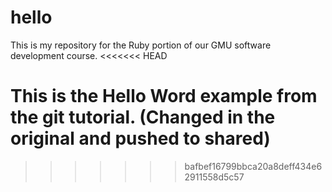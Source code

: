 hello
=====

This is my repository for the Ruby portion of our GMU software development course.
<<<<<<< HEAD

This is the Hello Word example from the git tutorial. (Changed in the original and pushed to shared)
=======
>>>>>>> bafbef16799bbca20a8deff434e62911558d5c57
